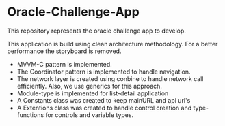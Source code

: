 # Oracle-Challenge-App
This repository represents the oracle challenge app to develop.

This application is build using clean architecture methodology. For a better performance the storyboard is removed.

- MVVM-C pattern is implemented.
- The Coordinator pattern is implemented to handle navigation.
- The network layer is created using conbine to handle network call efficiently. Also, we use generics for this approach.
- Module-type is implemented for list-detail application
- A Constants class was created to keep mainURL and api url's
- A Extentions class was created to handle control creation and type-functions for controls and variable types.
